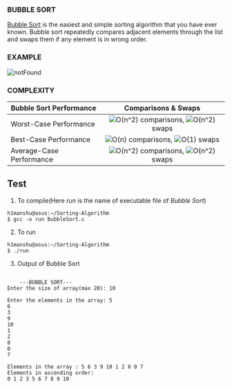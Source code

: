 ### BUBBLE SORT

[Bubble Sort](https://en.wikipedia.org/wiki/Bubble_sort) is the easiest and simple sorting algorithm that you have ever known. Bubble sort repeatedly compares adjacent elements through the list and swaps them if any element is in wrong order.

### EXAMPLE

![notFound](https://upload.wikimedia.org/wikipedia/commons/c/c8/Bubble-sort-example-300px.gif "An example of bubble sort")

### COMPLEXITY

| **Bubble Sort Performance** | **Comparisons & Swaps**            |
| --------------------------- | :--------------------------------: |
| Worst-Case Performance      | ![O(n^2)](https://render.githubusercontent.com/render/math?math=O(n%5E2)) comparisons, ![O(n^2)](https://render.githubusercontent.com/render/math?math=O(n%5E2)) swaps   |
| Best-Case Performance       | ![O(n)](https://render.githubusercontent.com/render/math?math=O(n)) comparisons, ![O(1)](https://render.githubusercontent.com/render/math?math=O(1)) swaps       |
| Average-Case Performance    | ![O(n^2)](https://render.githubusercontent.com/render/math?math=O(n%5E2)) comparisons, ![O(n^2)](https://render.githubusercontent.com/render/math?math=O(n%5E2)) swaps   |

## Test

1. To compile(Here *run* is the name of executable file of *Bubble Sort*)

```
h1manshu@asus:~/Sorting-Algorithm
$ gcc -o run BubbleSort.c 
```

2. To run

```
h1manshu@asus:~/Sorting-Algorithm
$ ./run 
```

3. Output of Bubble Sort

```

	---BUBBLE SORT---
Enter the size of array(max 20): 10

Enter the elements in the array: 5
6
3
9
10
1
2
8
0
7

Elements in the array : 5 6 3 9 10 1 2 8 0 7 
Elements in ascending order:
0 1 2 3 5 6 7 8 9 10 
```